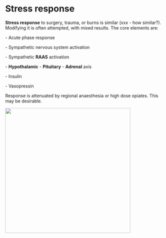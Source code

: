 # Stress response

**Stress response** to surgery, trauma, or burns is similar (xxx - how
similar?). Modifying it is often attempted, with mixed results. The core
elements are:

\- Acute phase response

\- Sympathetic nervous system activation

\- Sympathetic **RAAS** activation

\- **Hypothalamic** - **Pituitary** - **Adrenal** axis

\- Insulin

\- Vasopressin

Response is attenuated by regional anaesthesia or high dose opiates.
This may be desirable.

<img src="images/image067.gif" width="400" />
